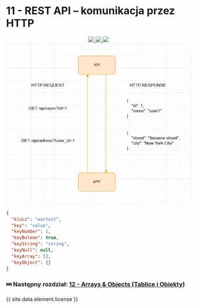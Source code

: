 # 11 - REST API – komunikacja przez HTTP

<center>

<a href="https://personal.ntu.edu.sg/ehchua/programming/webprogramming/HTTP_Basics.html">
    <img src="https://personal.ntu.edu.sg/ehchua/programming/webprogramming/images/HTTP.png">
</a>

<a href="https://www.altexsoft.com/blog/rest-api-design/">
    <img src="https://www.altexsoft.com/static/blog-post/2023/11/72f74918-0345-4be1-bed3-08d1cfe138cc.jpg">
</a>

<a href="https://www.postman.com/what-is-an-api/">
    <img src="https://voyager.postman.com/illustration/diagram-what-is-an-api-postman-illustration.svg">
</a>

</center>

<center>

<img src="assets/11-scheme.png">

</center>

```json
{
  "klucz": "wartość",
  "key": "value",
  "keyNumber": 1,
  "keyBolean": true,
  "keyString": "string",
  "keyNull": null,
  "keyArray": [],
  "keyObject": {}
}
```

### ⏭️ Następny rozdział: [12 - Arrays & Objects (Tablice i Obiekty)](12-arrays-and-objects.md)

{{ site.data.element.license }}